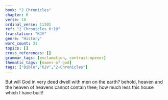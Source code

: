 ```yaml
---
book: "2 Chronicles"
chapter: 6
verse: 18
ordinal_verse: 11301
ref: "2 Chronicles 6:18"
translation: "KJV"
genre: "History"
word_count: 31
topics: []
cross_references: []
grammar_tags: [exclamation, contrast-opener]
thematic_tags: [names-of-god]
tags: ["Bible","KJV","2-Chronicles"]
---
```

But will God in very deed dwell with men on the earth? behold, heaven and the heaven of heavens cannot contain thee; how much less this house which I have built!
